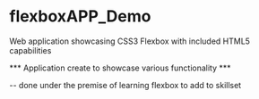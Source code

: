 # flexboxAPP_Demo
Web application showcasing CSS3 Flexbox with included HTML5 capabilities


*** Application create to showcase various functionality ***

-- done under the premise of learning flexbox to add to skillset
